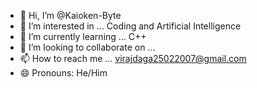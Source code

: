 - 👋 Hi, I’m @Kaioken-Byte
- 👀 I’m interested in ... Coding and Artificial Intelligence 
- 🌱 I’m currently learning ... C++
- 💞️ I’m looking to collaborate on ...
- 📫 How to reach me ... virajdaga25022007@gmail.com
- 😄 Pronouns: He/Him


<!---
Kaioken-Byte/Kaioken-Byte is a ✨ special ✨ repository because its `README.md` (this file) appears on your GitHub profile.
You can click the Preview link to take a look at your changes.
--->
